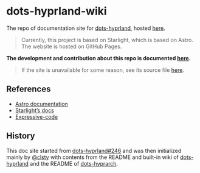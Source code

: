# dots-hyprland-wiki

The repo of documentation site for [dots-hyprland](https://github.com/s0mesh1t/dots-hyprland), hosted [here](https://s0mesh1t.github.io/dots-hyprland-wiki).

> Currently, this project is based on Starlight, which is based on Astro.
> The website is hosted on GitHub Pages.

**The development and contribution about this repo is documented [here](https://s0mesh1t.github.io/dots-hyprland-wiki/en/dev/doc-site).**

> If the site is unavailable for some reason, see its source file [here](https://github.com/s0mesh1t/dots-hyprland-wiki/blob/main/src/content/docs/en/dev/doc-site.md).

## References

- [Astro documentation](https://docs.astro.build)
- [Starlight’s docs](https://starlight.astro.build/)
- [Expressive-code](https://expressive-code.com/)

## History
This doc site started from [dots-hyprland#246](https://github.com/s0mesh1t/dots-hyprland/issues/246) and was then initialized mainly by [@clsty](https://github.com/clsty) with contents from the README and built-in wiki of [dots-hyprland](https://github.com/s0mesh1t/dots-hyprland) and the README of [dots-hyprarch](https://github.com/clsty/dots-hyprarch).
